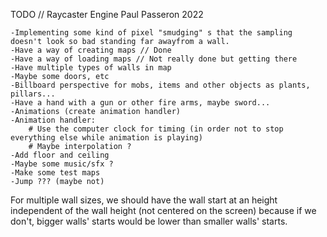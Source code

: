 
TODO // Raycaster Engine Paul Passeron 2022


	-Implementing some kind of pixel "smudging" s that the sampling doesn't look so bad standing far awayfrom a wall.
	-Have a way of creating maps // Done 
	-Have a way of loading maps // Not really done but getting there
	-Have multiple types of walls in map
	-Maybe some doors, etc
	-Billboard perspective for mobs, items and other objects as plants, pillars...
	-Have a hand with a gun or other fire arms, maybe sword...
	-Animations (create animation handler)
	-Animation handler:
		# Use the computer clock for timing (in order not to stop everything else while animation is playing)
		# Maybe interpolation ?
	-Add floor and ceiling
	-Maybe some music/sfx ?
	-Make some test maps
	-Jump ??? (maybe not)
	

For multiple wall sizes, we should have the wall start at an height independent of the wall height
(not centered on the screen) because if we don't, bigger walls' starts would be lower than smaller walls' starts. 